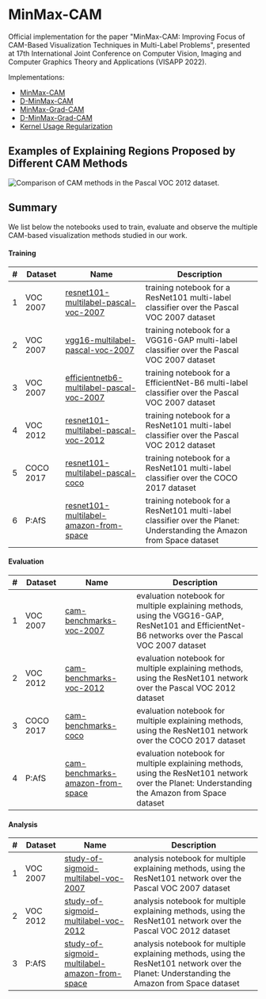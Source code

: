 # MinMax-CAM

Official implementation for the paper "MinMax-CAM: Improving Focus of CAM-Based Visualization Techniques in Multi-Label Problems",
presented at 17th International Joint Conference on Computer Vision, Imaging and Computer Graphics Theory and Applications (VISAPP 2022).

Implementations:

- [MinMax-CAM](src/minmax.py#L21)
- [D-MinMax-CAM](src/minmax.py#L52)
- [MinMax-Grad-CAM](src/minmax.py#L89)
- [D-MinMax-Grad-CAM](src/minmax.py#L122)
- [Kernel Usage Regularization](src/kur.py)

## Examples of Explaining Regions Proposed by Different CAM Methods
![Comparison of CAM methods in the Pascal VOC 2012 dataset.](assets/pascal-2012-resnet101-ce/3-cam-methods-comparison-overlay-cropped.jpg)

## Summary

We list below the notebooks used to train, evaluate and observe the multiple CAM-based visualization methods studied in our work.

#### Training

| #   | Dataset   | Name | Description |
| --- | --------- | ---- | ----------- |
| 1   | VOC 2007  | [resnet101-multilabel-pascal-voc-2007](notebooks/experiments/1-training/resnet101-multilabel-pascal-voc-2007.ipynb) | training notebook for a ResNet101 multi-label classifier over the Pascal VOC 2007 dataset |
| 2   | VOC 2007  | [vgg16-multilabel-pascal-voc-2007](notebooks/experiments/1-training/vgg16-multilabel-pascal-voc-2007.ipynb) | training notebook for a VGG16-GAP multi-label classifier over the Pascal VOC 2007 dataset |
| 3   | VOC 2007  | [efficientnetb6-multilabel-pascal-voc-2007](notebooks/experiments/1-training/efficientnetb6-multilabel-pascal-voc-2007.ipynb) | training notebook for a EfficientNet-B6 multi-label classifier over the Pascal VOC 2007 dataset |
| 4   | VOC 2012  | [resnet101-multilabel-pascal-voc-2012](notebooks/experiments/1-training/resnet101-multilabel-pascal-voc-2012.ipynb) | training notebook for a ResNet101 multi-label classifier over the Pascal VOC 2012 dataset |
| 5   | COCO 2017 | [resnet101-multilabel-pascal-coco](notebooks/experiments/1-training/resnet101-multilabel-pascal-coco.ipynb) | training notebook for a ResNet101 multi-label classifier over the COCO 2017 dataset |
| 6   | P:AfS     | [resnet101-multilabel-amazon-from-space](notebooks/experiments/1-training/resnet101-multilabel-amazon-from-space.ipynb) | training notebook for a ResNet101 multi-label classifier over the Planet: Understanding the Amazon from Space dataset |

#### Evaluation

| #   | Dataset    | Name | Description |
| --- | ---------- | ---- | ----------- |
| 1   | VOC 2007   | [cam-benchmarks-voc-2007](notebooks/experiments/2-benchmarks/cam-benchmarks-voc-2007.ipynb) | evaluation notebook for multiple explaining methods, using the VGG16-GAP, ResNet101 and EfficientNet-B6 networks over the Pascal VOC 2007 dataset |
| 2   | VOC 2012   | [cam-benchmarks-voc-2012](notebooks/experiments/2-benchmarks/cam-benchmarks-voc-2012.ipynb) | evaluation notebook for multiple explaining methods, using the ResNet101 network over the Pascal VOC 2012 dataset |
| 3   | COCO 2017  | [cam-benchmarks-coco](notebooks/experiments/2-benchmarks/cam-benchmarks-coco.ipynb)         | evaluation notebook for multiple explaining methods, using the ResNet101 network over the COCO 2017 dataset |
| 4   | P:AfS      | [cam-benchmarks-amazon-from-space](notebooks/experiments/2-benchmarks/cam-benchmarks-amazon-from-space.ipynb) | evaluation notebook for multiple explaining methods, using the ResNet101 network over the Planet: Understanding the Amazon from Space dataset |

#### Analysis

| #   | Dataset    | Name | Description |
| --- | ---------- | ---- | ----------- |
| 1   | VOC 2007   | [study-of-sigmoid-multilabel-voc-2007](notebooks/experiments/3-analysis/study-of-sigmoid-multilabel-voc-2007.ipynb) | analysis notebook for multiple explaining methods, using the ResNet101 network over the Pascal VOC 2007 dataset |
| 2   | VOC 2012   | [study-of-sigmoid-multilabel-voc-2012](notebooks/experiments/3-analysis/study-of-sigmoid-multilabel-voc-2012.ipynb) | analysis notebook for multiple explaining methods, using the ResNet101 network over the Pascal VOC 2012 dataset |
| 3   | P:AfS      | [study-of-sigmoid-multilabel-amazon-from-space](notebooks/experiments/3-analysis/study-of-sigmoid-multilabel-amazon-from-space.ipynb) | analysis notebook for multiple explaining methods, using the ResNet101 network over the Planet: Understanding the Amazon from Space dataset |
